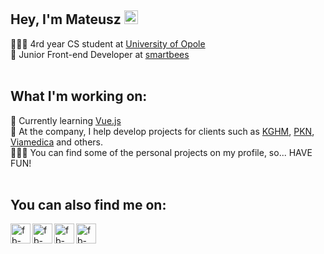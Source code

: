 <h2>Hey, I'm Mateusz <img src="https://raw.githubusercontent.com/MartinHeinz/MartinHeinz/master/wave.gif" width="22px"></h2>

👨🏻‍🎓 4rd year CS student at [University of Opole][wmfii-website]<br>
🐝 Junior Front-end Developer at [smartbees][smartbees-website]<br>
<br>
<h2>What I'm working on:</h2>

🌱 Currently learning [Vue.js][vue-website]<br>
🏢 At the company, I help develop projects for clients such as [KGHM][kghm-website], [PKN][pkn-website], [Viamedica][viamedica-website] and others.<br>
👨🏻‍💻 You can find some of the personal projects on my profile, so... HAVE FUN!<br>
<br>
<h2>You can also find me on:</h2>

[<img align="left" alt="fb-icon" width="32px" src="https://cdn4.iconfinder.com/data/icons/social-media-2210/24/Linkedin-512.png">][linkedin-website]
[<img align="left" alt="fb-icon" width="32px" src="https://cdn4.iconfinder.com/data/icons/social-media-2210/24/Behance-512.png">][behance-website]
[<img align="left" alt="fb-icon" width="32px" src="https://cdn4.iconfinder.com/data/icons/social-media-2210/24/Facebook-512.png">][facebook-website]
[<img align="left" alt="fb-icon" width="32px" src="https://cdn4.iconfinder.com/data/icons/social-media-2210/24/Instagram-512.png">][instagram-website]

[wmfii-website]: http://wmfi.uni.opole.pl/
[smartbees-website]: https://smartbees.pl/

[vue-website]: https://vuejs.org/

[kghm-website]: https://kghm.com/
[pkn-website]: https://www.pkn.pl/
[viamedica-website]: https://www.viamedica.pl/

[linkedin-website]: https://www.linkedin.com/in/bronismateusz/
[behance-website]: https://www.behance.net/bronisMateusz/
[facebook-website]: https://www.facebook.com/bronisMateusz/
[instagram-website]: http://instagram.com/bronismateusz/
